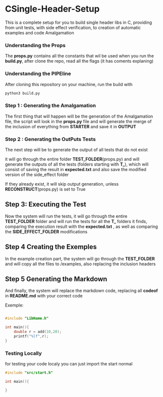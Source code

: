 # CSingle-Header-Setup

This is a complete setup for you to build single header libs in C,
providing from unit tests, with side effect verification,
to creation of automatic examples and code Amalgamation


### Understanding the Props 
The **props.py** contains all the constants that wil be used when you run the
**build.py**, after clone the repo, read all the flags (it has coments explaning)


### Understanding the PIPEline

After cloning this repository on your machine, run the build with

~~~bash
python3 build.py
~~~

### Step 1 : Generating the Amalgamation

The first thing that will happen will be the generation of the Amalgamation file, the script will look in the **props.py** file and will generate the merge of the inclusion of everything from **STARTER** and save it in **OUTPUT**

### Step 2 : Generating the OutPuts Tests

The next step will be to generate the output of all tests that do not exist

it will go through the entire folder **TEST_FOLDER**(props.py) and will generate the outputs of all the tests (folders starting with **T_**), which will consist of saving the result in **expected.txt** and also save the modified version of the side_effect folder

If they already exist, it will skip output generation, unless **RECONSTRUCT**(props.py) is set to True

## Step 3: Executing the Test

Now the system will run the tests, it will go through the entire **TEST_FOLDER** folder and will run the tests for all the **T_** folders it finds, comparing the execution result with the **expected.txt** , as well as comparing the **SIDE_EFFECT_FOLDER** modifications


## Step 4 Creating the Exemples

In the example creation part, the system will go through the **TEST_FOLDER** and will copy all the files to /examples, also replacing the inclusion headers

## Step 5 Generating the Markdown

And finally, the system will replace the markdown code, replacing all **codeof** in **README.md** with your correct code

Exemple:
<!--codeof:exemples/calc/add.c-->
~~~c

#include "LibName.h"

int main(){
    double r = add(10,20);
    printf("%lf",r);
}
~~~

### Testing Locally 

for testing your code localy you can just import the start normal 

~~~c 
#include "src/start.h"

int main(){

}

~~~